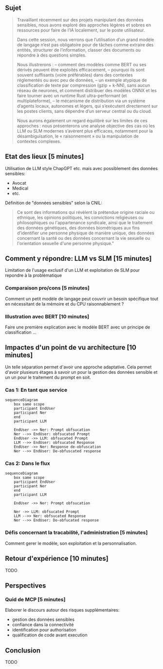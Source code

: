 ## Sujet

> Travaillant récemment sur des projets manipulant des données sensibles, nous avons exploré des approches légères et
> sobres en ressources pour faire de l’IA localement, sur le poste utilisateur.
>
> Dans cette session, nous verrons que l’utilisation d’un grand modèle de langage n’est pas obligatoire pour de tâches
> comme extraire des entités, structurer de l’information, classer des documents ou répondre à des questions simples.
> 
> Nous illustrerons :
> – comment des modèles comme BERT ou ses dérivés peuvent être exploités efficacement,
> – pourquoi ils sont souvent suffisants (voire préférables) dans des contextes réglementés ou avec peu de données,
> – un exemple atypique de classification de texte par compression (gzip + k-NN), sans aucun réseau de neurones, et
> comment distribuer des modèles ONNX et les faire tourner avec un runtime Rust ultra-performant (et multiplateforme),
> – le mécanisme de distribution via un système d’agents locaux, autonomes et légers, qui s’exécutent directement sur
> les postes clients, sans dépendre d’un serveur central ou du cloud.
>
> Nous aurons également un regard équilibré sur les limites de ces approches : nous présenterons une analyse objective
> des cas où les LLM ou SLM modernes s’avèrent plus efficaces, notamment pour la désambiguïsation, le « raisonnement »
> ou la manipulation de contextes complexes.

## Etat des lieux [5 minutes]

Utilisation de LLM style ChapGPT etc. mais avec possiblement des données sensibles:
- Avocat
- Medical
- etc.

Définition de "données sensibles" selon la CNIL:
> Ce sont des informations qui révèlent la prétendue origine raciale ou ethnique, les opinions politiques,
> les convictions religieuses ou philosophiques ou l'appartenance syndicale, ainsi que le traitement des données
> génétiques, des données biométriques aux fins d'identifier une personne physique de manière unique, des données
> concernant la santé ou des données concernant la vie sexuelle ou l'orientation sexuelle d'une personne physique."

## Comment y répondre: LLM vs SLM [15 minutes]

Limitation de l'usage exclusif d'un LLM et exploitation de SLM pour repondre à la problèmatique

### Comparaison pro/cons [5 minutes]

Comment un petit modèle de langage peut couvrir un besoin spécifique tout en nécessitant de la mémoire et du CPU 
raisonnablement ? 

### Illustration avec BERT [10 minutes]

Faire une première explication avec le modèle BERT avec un principe de classification ...

## Impactes d'un point de vu architecture [10 minutes]

Un telle séparation permet d'avoir une approche adaptative. Cela permet d'avoir plusieurs étages à savoir un pour 
la gestion des données sensible et un un pour le traitement du prompt en soit.

### Cas 1: En tant que service

```mermaid
sequenceDiagram
    box same scope
    participant EndUser
    participant Ner
    end
    participant LLM

    EndUser ->> Ner: Prompt obfsucation
    Ner -->> EndUser: obfsucated Prompt
    EndUser ->> LLM: obfsucated Prompt
    LLM -->> EndUser: obfsucated Response
    EndUser ->> Ner: Response de-obfuscation
    Ner -->> EndUser: De-obfuscated response
```

### Cas 2: Dans le flux

```mermaid
sequenceDiagram
    box same scope
    participant EndUser
    participant Ner
    end
    participant LLM

    EndUser ->> Ner: Prompt obfsucation

    Ner ->> LLM: obfsucated Prompt
    LLM -->> Ner: obfsucated Response
    Ner -->> EndUser: Do-obfucated response
```

### Défis concernant la tracabilité, l'administration [5 minutes]

Comment gerer le modèle, son exploitation et la personnalisation.

## Retour d'expérience [10 minutes]

TODO

## Perspectives

### Quid de MCP [5 minutes]

Elaborer le discours autour des risques supplémentaires:
- gestion des données sensibles
- confiance dans la connectivité
- identification pour authorisation
- qualification de code avant execution

## Conclusion

TODO




